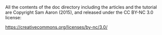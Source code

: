 All the contents of the doc directory including the articles and the
tutorial are Copyright Sam Aaron (2015), and released under the CC
BY-NC 3.0 license:

https://creativecommons.org/licenses/by-nc/3.0/
